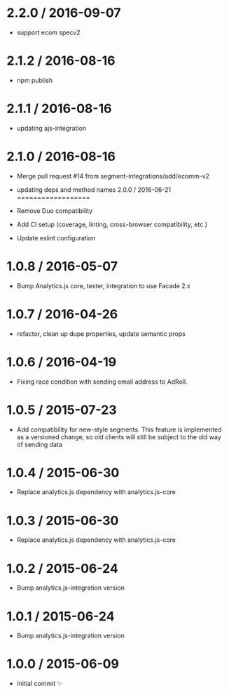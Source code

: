 
2.2.0 / 2016-09-07
==================

  * support ecom specv2

2.1.2 / 2016-08-16
==================

  * npm publish

2.1.1 / 2016-08-16
==================

  * updating ajs-integration

2.1.0 / 2016-08-16
==================

  * Merge pull request #14 from segment-integrations/add/ecomm-v2
  * updating deps and method names
2.0.0 / 2016-06-21
==================

  * Remove Duo compatibility
  * Add CI setup (coverage, linting, cross-browser compatibility, etc.)
  * Update eslint configuration

1.0.8 / 2016-05-07
==================

  * Bump Analytics.js core, tester, integration to use Facade 2.x

1.0.7 / 2016-04-26
==================

  * refactor, clean up dupe properties, update semantic props

1.0.6 / 2016-04-19
==================

  * Fixing race condition with sending email address to AdRoll.

1.0.5 / 2015-07-23
==================

  * Add compatibility for new-style segments. This feature is implemented as a versioned change, so old clients will still be subject to the old way of sending data

1.0.4 / 2015-06-30
==================

  * Replace analytics.js dependency with analytics.js-core

1.0.3 / 2015-06-30
==================

  * Replace analytics.js dependency with analytics.js-core

1.0.2 / 2015-06-24
==================

  * Bump analytics.js-integration version

1.0.1 / 2015-06-24
==================

  * Bump analytics.js-integration version

1.0.0 / 2015-06-09
==================

  * Initial commit :sparkles:
